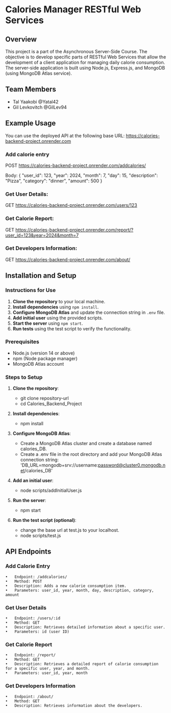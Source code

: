 # Calories Manager RESTful Web Services

## Overview
This project is a part of the Asynchronous Server-Side Course. 
The objective is to develop specific parts of RESTful Web Services that allow the development of a client application for managing daily calorie consumption.
The server-side application is built using Node.js, Express.js, and MongoDB (using MongoDB Atlas service).

## Team Members
- Tal Yaakobi @Yatal42
- Gil Levkovitch @GilLev94

## Example Usage
You can use the deployed API at the following base URL: https://calories-backend-project.onrender.com

### Add calorie entry
POST https://calories-backend-project.onrender.com/addcalories/

Body: {
  "user_id": 123,
  "year": 2024,
  "month": 7,
  "day": 15,
  "description": "Pizza",
  "category": "dinner",
  "amount": 500
}
### Get User Details:
GET https://calories-backend-project.onrender.com/users/123

### Get Calorie Report:
GET https://calories-backend-project.onrender.com/report/?user_id=123&year=2024&month=7

### Get Developers Information:
GET https://calories-backend-project.onrender.com/about/

## Installation and Setup

### Instructions for Use
1. **Clone the repository** to your local machine.
2. **Install dependencies** using `npm install`.
3. **Configure MongoDB Atlas** and update the connection string in `.env` file.
4. **Add initial user** using the provided scripts.
5. **Start the server** using `npm start`.
6. **Run tests** using the test script to verify the functionality.
   
### Prerequisites
- Node.js (version 14 or above)
- npm (Node package manager)
- MongoDB Atlas account

### Steps to Setup

1. **Clone the repository**:
   - git clone repository-url
   - cd Calories_Backend_Project
2. **Install dependencies**:
   - npm install
3. **Configure MongoDB Atlas**:
   - Create a MongoDB Atlas cluster and create a database named calories_DB.
   - Create a .env file in the root directory and add your MongoDB Atlas connection string:
      'DB_URL=mongodb+srv://username:password@cluster0.mongodb.net/calories_DB'

4. **Add an initial user**:
    - node scripts/addInitialUser.js
5.	**Run the server**:
    - npm start
6. **Run the test script (optional)**:
    - change the base url at test.js to your localhost. 
    - node scripts/test.js

## API Endpoints

### Add Calorie Entry
	•	Endpoint: /addcalories/
	•	Method: POST
	•	Description: Adds a new calorie consumption item.
	•	Parameters: user_id, year, month, day, description, category, amount

### Get User Details
	•	Endpoint: /users/:id
	•	Method: GET
	•	Description: Retrieves detailed information about a specific user.
	•	Parameters: id (user ID)

### Get Calorie Report
	•	Endpoint: /report/
	•	Method: GET
	•	Description: Retrieves a detailed report of calorie consumption for a specific user, year, and month.
	•	Parameters: user_id, year, month

### Get Developers Information 
	•	Endpoint: /about/
	•	Method: GET
	•	Description: Retrieves information about the developers.
  	
